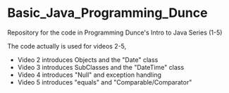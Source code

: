 # Basic_Java_Programming_Dunce
Repository for the code in Programming Dunce's Intro to Java Series (1-5)

The code actually is used for videos 2-5,

* Video 2 introduces Objects and the "Date" class
* Video 3 introduces SubClasses and the "DateTime" class
* Video 4 introduces "Null" and exception handling
* Video 5 introduces "equals" and "Comparable/Comparator"
